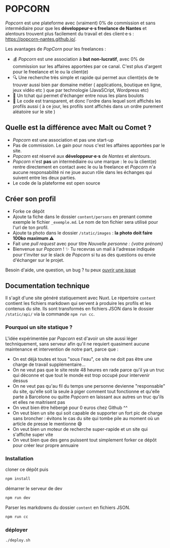 # POPCORN

_Popcorn_ est une plateforme avec (vraiment) 0% de commission et sans intermédiaire pour que les **développeur·e·s freelance de Nantes** et alentours trouvent plus facilement du travail et des client·e·s : https://popcorn-nantes.github.io/.

Les avantages de _PopCorn_ pour les freelances :

- 💰 _Popcorn_ est une association à **but non-lucratif**, avec 0% de commission sur les affaires apportées par ce canal. C'est plus d'argent pour le freelance et le ou la client(e)
- 🔍 Une recherche très simple et rapide qui permet aux client(e)s de te trouver aussi bien par domaine métier ( applications, boutique en ligne, jeux vidéo etc ) que par technologie (JavaSCript, Wordpress etc)
- 💬 Un tchat qui permet d'échanger entre nous les plans boulots
- 📖 Le code est transparent, et donc l'ordre dans lequel sont affichés les profils aussi ( à ce jour, les profils sont affichés dans un ordre purement aléatoire sur le site )

## Quelle est la différence avec Malt ou Comet ?

- _Popcorn_ est une association et pas une start-up
- Pas de commission. Le gain pour nous c'est les affaires apportées par le site.
- _Popcorn_ est réservé aux **développeur·e·s** de _Nantes_ et alentours.
- _Popcorn_ n'est **pas** un intermédiaire ou une marque : le ou la client(e) rentre directement en contact avec le ou la freelance et _Popcorn_ n'a aucune responsabilité ni ne joue aucun rôle dans les échanges qui suivent entre les deux parties.
- Le code de la plateforme est open source

## Créer son profil

- Forke ce dépôt
- Ajoute ta fiche dans le dossier `content/persons` en prenant comme exemple le fichier `_exemple.md`. Le nom de ton fichier sera utilisé pour l'url de ton profil.
- Ajoute ta photo dans le dossier `/static/images` : **la photo doit faire 100ko maximum ⚠️**
- Fait une _pull request_ avec pour titre _Nouvelle personne : {votre prénom}_
- Bienvenue sur _Popcorn_ ! ✨ Tu recevras un mail à l'adresse indiquée pour t'inviter sur le slack de _Popcorn_ si tu as des questions ou envie d'échanger sur le projet.

Besoin d'aide, une question, un bug ? tu peux [ouvrir une issue](https://github.com/popcorn-nantes/popcorn-nantes/issues/new)

## Documentation technique

Il s'agit d'une site généré statiquement avec Nuxt. Le répertoire `content` contient les fichiers markdown qui servent à produire les profils et les contenus du site. Ils sont transformés en fichiers JSON dans le dossier `/static/api/` via la commande `npm run cc`.

### Pourquoi un site statique ?

L'idée expérimentée par _Popcorn_ est d'avoir un site aussi léger techniquement, sans serveur afin qu'il ne requiert quasiment aucune maintenance et intervention de notre part, parce que :

- On est déjà toutes et tous "sous l'eau", ce site ne doit pas être une charge de travail supplémentaire...
- On ne veut pas que le site reste 48 heures en rade parce qu'il ya un truc qui déconne et que tout le monde est trop occupé pour intervenir dessus
- On ne veut pas qu'au fil du temps une personne devienne "responsable" du site, qu'elle soit la seule à piger comment tout fonctionne et qu'elle parte à Barcelone ou quitte _Popcorn_ en laissant aux autres un truc qu'ils et elles ne maitrisent pas
- On veut bien être hébergé pour 0 euros chez Github ^^
- On veut bien un site qui soit capable de supporter un fort pic de charge sans broncher : évitons le cas du site qui tombe pile au moment où un article de presse le mentionne 😅
- On veut bien un moteur de recherche super-rapide et un site qui s'affiche super vite
- On veut bien que des gens puissent tout simplement forker ce dépôt pour créer leur propre annuaire

### Installation

cloner ce dépôt puis

```sh
npm install
```

démarrer le serveur de dev

```sh
npm run dev
```

Parser les markdowns du dossier `content` en fichiers JSON.

```sh
npm run cc
```

### déployer

```sh
./deploy.sh
```
